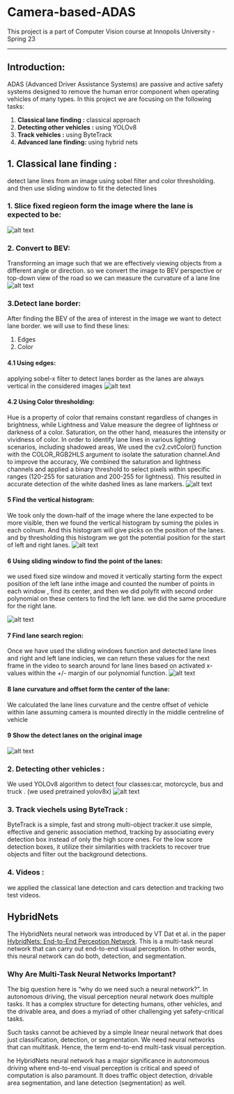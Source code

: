 # Camera-based-ADAS
This project is a part of Computer Vision course at Innopolis University - Spring 23

---

## Introduction: 
ADAS (Advanced Driver Assistance Systems) are passive and active safety systems designed to remove the human error component when operating vehicles of many types. 
In this project we are focusing on the following tasks: 
1. **Classical lane finding :** classical approach
2. **Detecting other vehicles :** using YOLOv8  
3. **Track vehicles :** using ByteTrack
4. **Advanced lane finding:** using hybrid nets

## 1. Classical lane finding :
detect lane lines from an image using sobel filter and color thresholding. and then use sliding window to fit the detected lines
### 1. Slice fixed regieon form the image where the lane is expected to be:
![alt text](figs/classical_1.png) 
### 2. Convert to BEV: 
Transforming an image such that we are effectively viewing objects from a different angle or direction. so we convert the image to BEV perspective or top-down view of the road so we can measure the curvature of a lane line
![alt text](figs/classical_2.png) 
### 3.Detect lane border:
After finding the BEV of the area of interest in the image we want to detect lane border.
we will use to find these lines:
1. Edges
2. Color
#### 4.1 Using edges: 
applying sobel-x filter to detect lanes border as the lanes are always vertical in the considered images
![alt text](figs/classical_3.png) 
#### 4.2 Using Color thresholding: 
Hue is a property of color that remains constant regardless of changes in brightness, while Lightness and Value measure the degree of lightness or darkness of a color. Saturation, on the other hand, measures the intensity or vividness of color. In order to identify lane lines in various lighting scenarios, including shadowed areas, We used the cv2.cvtColor() function with the COLOR_RGB2HLS argument to isolate the saturation channel.And to improve the accuracy,  We combined the saturation and lightness channels and applied a binary threshold to select pixels within specific ranges (120-255 for saturation and 200-255 for lightness). This resulted in accurate detection of the white dashed lines as lane markers.
![alt text](figs/classical_4.png) 
#### 5 Find the vertical histogram: 
We took only the down-half of the image where the lane expected to be more visible, then we found the vertical histogram by suming the pixles in each colnum. And this histogram will give picks on the position of the lanes. and by thresholding this histogram we got the potential position for the start of left and right lanes.
![alt text](figs/classical_5.png) 
#### 6 Using sliding window to find the point of the lanes:
we used fixed size  window and moved it vertically starting form the expect position  of the left lane inthe image and counted the number of points in each window , find its center, and then we did polyfit with second order polynomial on these centers to find the left lane. we did the same procedure for the right lane. 

![alt text](figs/classical_6.png) 

#### 7 Find lane search region:
Once we have used the sliding windows function and detected lane lines and right and left lane indicies, we can return these values for the next frame in the video to search around for lane lines based on activated x-values within the +/- margin of our polynomial function.
![alt text](figs/classical_7.png) 

#### 8 lane curvature and offset form the center of the lane:
We calculated  the lane lines curvature and the centre offset of vehicle within lane assuming camera is mounted directly in the middle centreline of vehicle
#### 9 Show the detect lanes on the original image
![alt text](figs/classical_8.png) 

### 2. Detecting other vehicles :
We used YOLOv8 algorithm to detect four classes:car, motorcycle, bus and truck . (we used pretrained yolov8x)
![alt text](figs/yolo.png) 

### 3. Track viechels using ByteTrack :
ByteTrack is a simple, fast and strong multi-object tracker.it use simple, effective and generic association method, tracking by associating every detection box instead of only the high score ones. For the low score detection boxes, it utilize their similarities with tracklets to recover true objects and filter out the background detections.
### 4. Videos :
we applied the classical lane detection and cars detection and tracking two test videos.


## HybridNets
The HybridNets neural network was introduced by VT Dat et al. in the paper [HybridNets: End-to-End Perception Network](https://arxiv.org/abs/2203.09035). This is a multi-task neural network that can carry out end-to-end visual perception. In other words, this neural network can do both, detection, and segmentation.

### Why Are Multi-Task Neural Networks Important?
The big question here is “why do we need such a neural network?”. In autonomous driving, the visual perception neural network does multiple tasks. It has a complex structure for detecting humans, other vehicles, and the drivable area, and does a myriad of other challenging yet safety-critical tasks.

Such tasks cannot be achieved by a simple linear neural network that does just classification, detection, or segmentation. We need neural networks that can multitask. Hence, the term end-to-end multi-task visual perception.

he HybridNets neural network has a major significance in autonomous driving where end-to-end visual perception is critical and speed of computation is also paramount. It does traffic object detection, drivable area segmentation, and lane detection (segmentation) as well.
